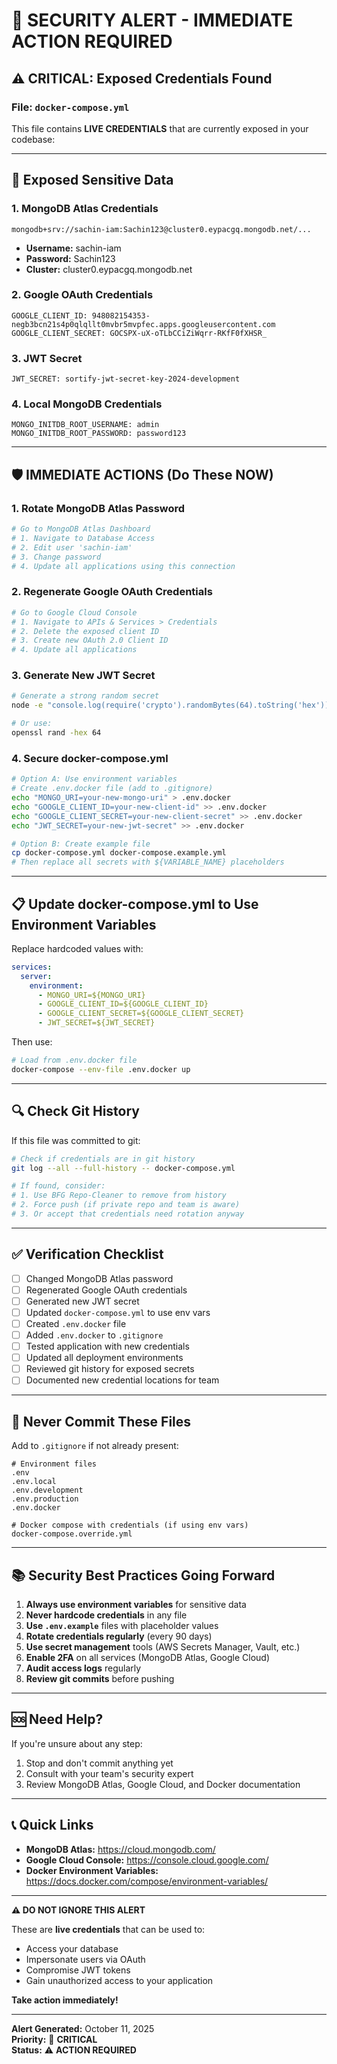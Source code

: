 # 🚨 SECURITY ALERT - IMMEDIATE ACTION REQUIRED

## ⚠️ CRITICAL: Exposed Credentials Found

### File: `docker-compose.yml`

This file contains **LIVE CREDENTIALS** that are currently exposed in your codebase:

---

## 🔴 Exposed Sensitive Data

### 1. MongoDB Atlas Credentials
```
mongodb+srv://sachin-iam:Sachin123@cluster0.eypacgq.mongodb.net/...
```
- **Username:** sachin-iam
- **Password:** Sachin123
- **Cluster:** cluster0.eypacgq.mongodb.net

### 2. Google OAuth Credentials
```
GOOGLE_CLIENT_ID: 948082154353-negb3bcn21s4p0qlqllt0mvbr5mvpfec.apps.googleusercontent.com
GOOGLE_CLIENT_SECRET: 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
```

### 3. JWT Secret
```
JWT_SECRET: sortify-jwt-secret-key-2024-development
```

### 4. Local MongoDB Credentials
```
MONGO_INITDB_ROOT_USERNAME: admin
MONGO_INITDB_ROOT_PASSWORD: password123
```

---

## 🛡️ IMMEDIATE ACTIONS (Do These NOW)

### 1. Rotate MongoDB Atlas Password
```bash
# Go to MongoDB Atlas Dashboard
# 1. Navigate to Database Access
# 2. Edit user 'sachin-iam'
# 3. Change password
# 4. Update all applications using this connection
```

### 2. Regenerate Google OAuth Credentials
```bash
# Go to Google Cloud Console
# 1. Navigate to APIs & Services > Credentials
# 2. Delete the exposed client ID
# 3. Create new OAuth 2.0 Client ID
# 4. Update all applications
```

### 3. Generate New JWT Secret
```bash
# Generate a strong random secret
node -e "console.log(require('crypto').randomBytes(64).toString('hex'))"

# Or use:
openssl rand -hex 64
```

### 4. Secure docker-compose.yml
```bash
# Option A: Use environment variables
# Create .env.docker file (add to .gitignore)
echo "MONGO_URI=your-new-mongo-uri" > .env.docker
echo "GOOGLE_CLIENT_ID=your-new-client-id" >> .env.docker
echo "GOOGLE_CLIENT_SECRET=your-new-client-secret" >> .env.docker
echo "JWT_SECRET=your-new-jwt-secret" >> .env.docker

# Option B: Create example file
cp docker-compose.yml docker-compose.example.yml
# Then replace all secrets with ${VARIABLE_NAME} placeholders
```

---

## 📋 Update docker-compose.yml to Use Environment Variables

Replace hardcoded values with:

```yaml
services:
  server:
    environment:
      - MONGO_URI=${MONGO_URI}
      - GOOGLE_CLIENT_ID=${GOOGLE_CLIENT_ID}
      - GOOGLE_CLIENT_SECRET=${GOOGLE_CLIENT_SECRET}
      - JWT_SECRET=${JWT_SECRET}
```

Then use:
```bash
# Load from .env.docker file
docker-compose --env-file .env.docker up
```

---

## 🔍 Check Git History

If this file was committed to git:

```bash
# Check if credentials are in git history
git log --all --full-history -- docker-compose.yml

# If found, consider:
# 1. Use BFG Repo-Cleaner to remove from history
# 2. Force push (if private repo and team is aware)
# 3. Or accept that credentials need rotation anyway
```

---

## ✅ Verification Checklist

- [ ] Changed MongoDB Atlas password
- [ ] Regenerated Google OAuth credentials  
- [ ] Generated new JWT secret
- [ ] Updated `docker-compose.yml` to use env vars
- [ ] Created `.env.docker` file
- [ ] Added `.env.docker` to `.gitignore`
- [ ] Tested application with new credentials
- [ ] Updated all deployment environments
- [ ] Reviewed git history for exposed secrets
- [ ] Documented new credential locations for team

---

## 🚫 Never Commit These Files

Add to `.gitignore` if not already present:

```gitignore
# Environment files
.env
.env.local
.env.development
.env.production
.env.docker

# Docker compose with credentials (if using env vars)
docker-compose.override.yml
```

---

## 📚 Security Best Practices Going Forward

1. **Always use environment variables** for sensitive data
2. **Never hardcode credentials** in any file
3. **Use `.env.example`** files with placeholder values
4. **Rotate credentials regularly** (every 90 days)
5. **Use secret management** tools (AWS Secrets Manager, Vault, etc.)
6. **Enable 2FA** on all services (MongoDB Atlas, Google Cloud)
7. **Audit access logs** regularly
8. **Review git commits** before pushing

---

## 🆘 Need Help?

If you're unsure about any step:
1. Stop and don't commit anything yet
2. Consult with your team's security expert
3. Review MongoDB Atlas, Google Cloud, and Docker documentation

---

## 📞 Quick Links

- **MongoDB Atlas:** https://cloud.mongodb.com/
- **Google Cloud Console:** https://console.cloud.google.com/
- **Docker Environment Variables:** https://docs.docker.com/compose/environment-variables/

---

**⚠️ DO NOT IGNORE THIS ALERT**

These are **live credentials** that can be used to:
- Access your database
- Impersonate users via OAuth
- Compromise JWT tokens
- Gain unauthorized access to your application

**Take action immediately!**

---

**Alert Generated:** October 11, 2025  
**Priority:** 🔴 **CRITICAL**  
**Status:** ⚠️ **ACTION REQUIRED**

